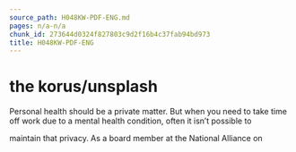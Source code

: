 ```yaml
---
source_path: H048KW-PDF-ENG.md
pages: n/a-n/a
chunk_id: 273644d0324f827803c9d2f16b4c37fab94bd973
title: H048KW-PDF-ENG
---
```

# the korus/unsplash

Personal health should be a private matter. But when you need to take time off work due to a mental health condition, often it isn’t possible to

maintain that privacy. As a board member at the National Alliance on
